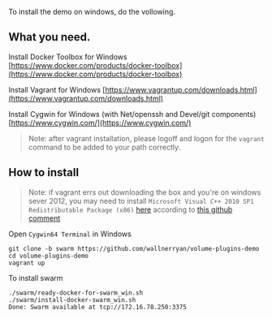 

To install the demo on windows, do the vollowing.

## What you need.

Install Docker Toolbox for Windows
[https://www.docker.com/products/docker-toolbox](https://www.docker.com/products/docker-toolbox)

Install Vagrant for Windows
[https://www.vagrantup.com/downloads.html](https://www.vagrantup.com/downloads.html)

Install Cygwin for Windows (with Net/openssh and Devel/git components)
[https://www.cygwin.com/](https://www.cygwin.com/)


> Note: after vagrant installation, please logoff and logon for the `vagrant` command to be added to your path correctly.

## How to install

> Note: if vagrant errs out downloading the box and you're on windows sever 2012, you may need to install `Microsoft Visual C++ 2010 SP1 Redistributable Package (x86)` [here](http://www.microsoft.com/en-us/download/details.aspx?id=8328) according to [this github comment](https://github.com/mitchellh/vagrant/issues/6754#issuecomment-168856576)

Open `Cygwin64 Terminal` in Windows
```
git clone -b swarm https://github.com/wallnerryan/volume-plugins-demo
cd volume-plugins-demo
vagrant up
```

To install swarm
```
./swarm/ready-docker-for-swarm_win.sh
./swarm/install-docker-swarm_win.sh
Done: Swarm available at tcp://172.16.78.250:3375
```
